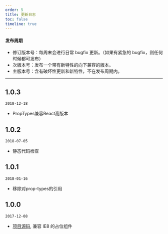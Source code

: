 ```yaml
---
order: 5
title: 更新日志
toc: false
timeline: true
---
```


#### 发布周期

* 修订版本号：每周末会进行日常 bugfix 更新。（如果有紧急的 bugfix，则任何时候都可发布）
* 次版本号：发布一个带有新特性的向下兼容的版本。
* 主版本号：含有破坏性更新和新特性，不在发布周期内。

---

## 1.0.3

`2018-12-18`

* PropTypes兼容React高版本

## 1.0.2

`2018-07-05`

* 静态代码检查

## 1.0.1

`2018-01-16`

* 移除对prop-types的引用

## 1.0.0

`2017-12-08`

* [项目源码](http://git.sdp.nd/component-h5/react-placeholder), 兼容 IE8 的占位组件
